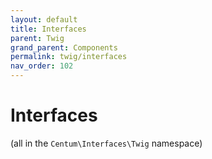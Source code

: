 ```yaml
---
layout: default
title: Interfaces
parent: Twig
grand_parent: Components
permalink: twig/interfaces
nav_order: 102
---
```




# Interfaces

(all in the `Centum\Interfaces\Twig` namespace)
